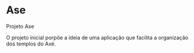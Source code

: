 # Ase
Projeto Ase

O projeto inicial porpõe a ideia de uma aplicação que facilita a organização
dos templos do Axé.
